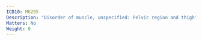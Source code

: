 ```yaml
---
ICD10: M6295
Description: "Disorder of muscle, unspecified: Pelvic region and thigh"
Matters: No
Weight: 0
---
```

